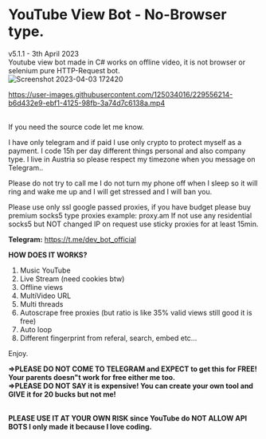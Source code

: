 # YouTube View Bot - No-Browser type.<br>
v5.1.1 - 3th April 2023<br>
Youtube view bot made in C# works on offline video, it is not browser or selenium pure HTTP-Request bot.<br>
![Screenshot 2023-04-03 172420](https://user-images.githubusercontent.com/125034016/229556354-5529a38a-ec10-4c4c-b76d-840a2b754c85.png)

https://user-images.githubusercontent.com/125034016/229556214-b6d432e9-ebf1-4125-98fb-3a74d7c6138a.mp4 <br><br>


If you need the source code let me know.

I have only telegram and if paid I use only crypto to protect myself as a payment.
I code 15h per day different things personal and also company type.
I live in Austria so please respect my timezone when you message on Telegram..

Please do not try to call me I do not turn my phone off when I sleep so it will ring and wake me up and I will get stressed and I will ban you.

Please use only ssl google passed proxies, if you have budget please buy premium socks5 type proxies example: proxy.am
If not use any residential socks5 but NOT changed IP on request use sticky proxies for at least 15min.

<b>Telegram:</b> https://t.me/dev_bot_official

<b>HOW DOES IT WORKS?</b>
1. Music YouTube
2. Live Stream (need cookies btw)
3. Offline views
4. MultiVideo URL
5. Multi threads
6. Autoscrape free proxies (but ratio is like 35% valid views still good it is free)
7. Auto loop
8. Different fingerprint from referal, search, embed etc...

Enjoy.

<b>=>PLEASE DO NOT COME TO TELEGRAM and EXPECT to get this for FREE! Your parents doesn"t work for free either me too.</b><br>
<b>=>PLEASE DO NOT SAY it is expensive! You can create your own tool and GIVE it for 20 bucks but not me!</b><br><br>

<b>PLEASE USE IT AT YOUR OWN RISK since YouTube do NOT ALLOW API BOTS I only made it because I love coding.</b>
